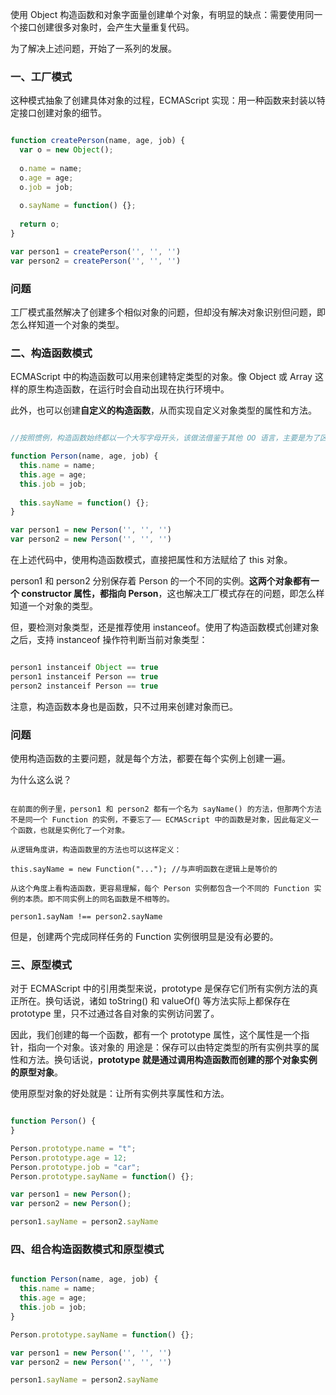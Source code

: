 

使用 Object 构造函数和对象字面量创建单个对象，有明显的缺点：需要使用同一个接口创建很多对象时，会产生大量重复代码。

为了解决上述问题，开始了一系列的发展。

### 一、工厂模式

这种模式抽象了创建具体对象的过程，ECMAScript 实现：用一种函数来封装以特定接口创建对象的细节。

```javascript

function createPerson(name, age, job) {
  var o = new Object();
  
  o.name = name;
  o.age = age;
  o.job = job;
  
  o.sayName = function() {};
  
  return o;
}

var person1 = createPerson('', '', '')
var person2 = createPerson('', '', '')


```

### 问题

工厂模式虽然解决了创建多个相似对象的问题，但却没有解决对象识别但问题，即怎么样知道一个对象的类型。


### 二、构造函数模式

ECMAScript 中的构造函数可以用来创建特定类型的对象。像 Object 或 Array 这样的原生构造函数，在运行时会自动出现在执行环境中。

此外，也可以创建**自定义的构造函数**，从而实现自定义对象类型的属性和方法。

```javascript

//按照惯例，构造函数始终都以一个大写字母开头，该做法借鉴于其他 OO 语言，主要是为了区别于 ECMAScript 的其他函数

function Person(name, age, job) {
  this.name = name;
  this.age = age;
  this.job = job;
  
  this.sayName = function() {};
}

var person1 = new Person('', '', '')
var person2 = new Person('', '', '')

```
在上述代码中，使用构造函数模式，直接把属性和方法赋给了 this 对象。

person1 和 person2 分别保存着 Person 的一个不同的实例。**这两个对象都有一个 constructor 属性，都指向 Person**，这也解决工厂模式存在的问题，即怎么样知道一个对象的类型。

但，要检测对象类型，还是推荐使用 instanceof。使用了构造函数模式创建对象之后，支持 instanceof 操作符判断当前对象类型：

```javascript

person1 instanceif Object == true
person1 instanceif Person == true
person2 instanceif Person == true

```

注意，构造函数本身也是函数，只不过用来创建对象而已。

### 问题

使用构造函数的主要问题，就是每个方法，都要在每个实例上创建一遍。

为什么这么说？

```

在前面的例子里，person1 和 person2 都有一个名为 sayName() 的方法，但那两个方法不是同一个 Function 的实例，不要忘了—— ECMAScript 中的函数是对象，因此每定义一个函数，也就是实例化了一个对象。

从逻辑角度讲，构造函数里的方法也可以这样定义：

this.sayName = new Function("..."); //与声明函数在逻辑上是等价的

从这个角度上看构造函数，更容易理解，每个 Person 实例都包含一个不同的 Function 实例的本质。即不同实例上的同名函数是不相等的。

person1.sayNam !== person2.sayName

```

但是，创建两个完成同样任务的 Function 实例很明显是没有必要的。


### 三、原型模式

对于 ECMAScript 中的引用类型来说，prototype 是保存它们所有实例方法的真正所在。换句话说，诸如 toString() 和 valueOf() 等方法实际上都保存在 prototype 里，只不过通过各自对象的实例访问罢了。

因此，我们创建的每一个函数，都有一个 prototype 属性，这个属性是一个指针，指向一个对象。该对象的
用途是：保存可以由特定类型的所有实例共享的属性和方法。换句话说，**prototype 就是通过调用构造函数而创建的那个对象实例的原型对象**。

使用原型对象的好处就是：让所有实例共享属性和方法。


```javascript

function Person() {
}

Person.prototype.name = "t";
Person.prototype.age = 12;
Person.prototype.job = "car";
Person.prototype.sayName = function() {};

var person1 = new Person();
var person2 = new Person();

person1.sayName = person2.sayName

```

### 四、组合构造函数模式和原型模式

```javascript

function Person(name, age, job) {
  this.name = name;
  this.age = age;
  this.job = job; 
}

Person.prototype.sayName = function() {};

var person1 = new Person('', '', '')
var person2 = new Person('', '', '')

person1.sayName = person2.sayName

```


